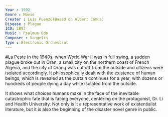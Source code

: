 ```yaml
---
Year : 1992
Genre : Movie
Creater : Luis Puenzo(Based on Albert Camus)
Disease : Plague
ICD: 1B93
Music : Psalmus Ode
Composer : Vangelis
Type : Electronic Orchestral
---
```

#La Peste
In the 1940s, when World War II was in full swing, a sudden plague broke out in Oran, a small city on the northern coast of French Algeria, and the city of Orang was cut off from the outside and citizens were isolated accordingly. It philosophically dealt with the existence of human beings, which is revealed as the curtain continues for a year, with dozens or hundreds of people dying a day while isolated from the outside.

It shows what choices humans make in the face of the inevitable catastrophic fate that is facing everyone, centering on the protagonist, Dr. Li and Health University. Not only is it a representative work of existentialist literature, but it is also the beginning of the disaster novel genre in public.





